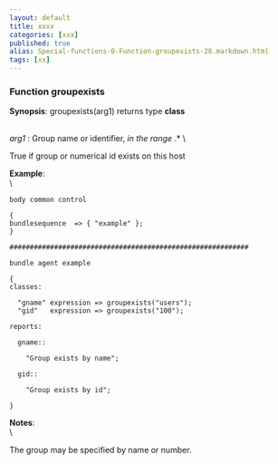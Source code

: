 ```yaml
---
layout: default
title: xxxx
categories: [xxx]
published: true
alias: Special-functions-0-Function-groupexists-28.markdown.html
tags: [xx]
---
```


### Function groupexists

**Synopsis**: groupexists(arg1) returns type **class**

\
 *arg1* : Group name or identifier, *in the range* .\* \

True if group or numerical id exists on this host

**Example**:\
 \

    body common control

    {
    bundlesequence  => { "example" };
    }

    ###########################################################

    bundle agent example

    {     
    classes:

      "gname" expression => groupexists("users");
      "gid"   expression => groupexists("100");

    reports:

      gname::

        "Group exists by name";

      gid::

        "Group exists by id";

    }

**Notes**:\
 \

The group may be specified by name or number.
